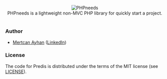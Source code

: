 <p align="center">
  <img src="https://www.phpneeds.xyz/storage/images/logo_256x50.png" alt="PHPneeds"><br>
PHPneeds is a lightweight non-MVC PHP library for quickly start a project.
</p>

#

### Author ###

- [Mertcan Ayhan](mailto:mertowitch@gmail.com) ([LinkedIn](https://www.linkedin.com/in/mertcan-ayhan/))


### License ###

The code for Predis is distributed under the terms of the MIT license (see [LICENSE](LICENSE)).
